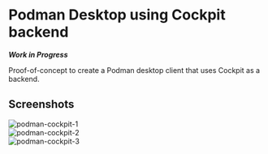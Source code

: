 Podman Desktop using Cockpit backend
====================================

_**Work in Progress**_

Proof-of-concept to create a Podman desktop client that uses Cockpit as a backend.



## Screenshots

![podman-cockpit-1](https://user-images.githubusercontent.com/1894/134439617-362e3baa-6d8c-4f4d-93cc-1b4480fb2fbe.png)  
![podman-cockpit-2](https://user-images.githubusercontent.com/1894/134439624-00848aa7-a64d-4205-a322-f2d7e38d4a0b.png)  
![podman-cockpit-3](https://user-images.githubusercontent.com/1894/134439621-ec547db9-b5bf-43c2-a526-1f80bfcc078c.png)  
